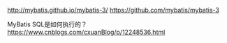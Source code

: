 
http://mybatis.github.io/mybatis-3/
https://github.com/mybatis/mybatis-3



MyBatis SQL是如何执行的？
https://www.cnblogs.com/cxuanBlog/p/12248536.html


